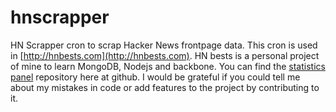 hnscrapper
==========

HN Scrapper cron to scrap Hacker News frontpage data. This cron is used in [http://hnbests.com](http://hnbests.com). HN bests is a personal project of mine to learn MongoDB, Nodejs and backbone. You can find the [statistics panel](https://github.com/sasanrose/hnpanel) repository here at github. I would be grateful if you could tell me about my mistakes in code or add features to the project by contributing to it.

